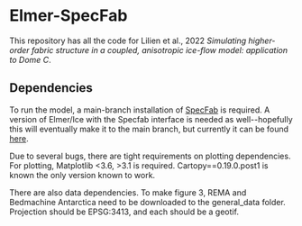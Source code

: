 # Elmer-SpecFab

This repository has all the code for Lilien et al., 2022 *Simulating higher-order fabric structure in a coupled, anisotropic ice-flow model: application to Dome C*.

## Dependencies

To run the model, a main-branch installation of [SpecFab](https://github.com/nicholasmr/specfab) is required. A version of Elmer/Ice with the Specfab interface is needed as well--hopefully this will eventually make it to the main branch, but currently it can be found [here](https://github.com/dlilien/elmerfem/tree/spectral).

Due to several bugs, there are tight requirements on plotting dependencies.
For plotting, Matplotlib <3.6, >3.1 is required.
Cartopy==0.19.0.post1 is known the only version known to work.

There are also data dependencies. To make figure 3, REMA and Bedmachine Antarctica need to be downloaded to the general_data folder. Projection should be EPSG:3413, and each should be a geotif.
